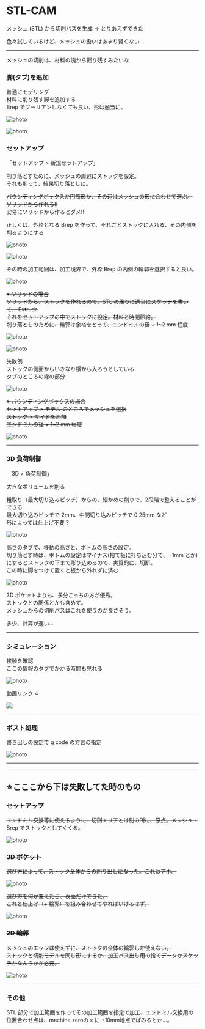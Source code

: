 # STL-CAM  

メッシュ (STL) から切削パスを生成 → とりあえずできた  

色々試しているけど、メッシュの扱いはあまり賢くない...  



---  

メッシュの切削は、材料の塊から掘り残すみたいな  


### 脚(タブ)を追加  

普通にモデリング  
材料に削り残す脚を追加する  
Brep でブーリアンしなくても良い、形は適当に。  

![photo](photo/STL-add-Model-01.png)  

![photo](photo/STL-add-Model-02.png)  


### セットアップ  

「セットアップ > 新規セットアップ」  




削り落とすために、メッシュの周辺にストックを設定。  
それも削って、結果切り落としに。  

~~バウンディングボックスか円筒形か、その辺はメッシュの形に合わせて選ぶ。~~  
~~ソリッドから作れる!!~~  
安易にソリッドから作るとダメ!!  


正しくは、外枠となる Brep を作って、それごとストックに入れる、その内側を削るようにする  

![photo](photo/AdaptiveClearing-OK-01.png)  

![photo](photo/AdaptiveClearing-OK-02.png)  

その時の加工範囲は、加工境界で、外枠 Brep の内側の輪郭を選択すると良い。  

![photo](photo/AdaptiveClearing-OK-03.png)  



~~※ ソリッドの場合  
ソリッドから、ストックを作れるので、STL の周りに適当にスケッチを書いて、 Extrude  
それをセットアップの中でストックに設定。材料と時間節約。  
削り落としのために、輪郭は余裕をとって、エンドミルの径 + 1~2 mm 程度~~  

![photo](photo/STL-Stock-Solid-01.png)  

![photo](photo/STL-Stock-Solid-02.png)  

失敗例  
ストックの側面からいきなり横から入ろうとしている  
タブのところの緑の部分  

![photo](photo/AdaptiveClearing-NG-01.png)  



~~※ バウンディングボックスの場合  
セットアップ > モデル のところでメッシュを選択  
ストック > サイドを追加  
エンドミルの径 + 1~2 mm 程度~~  

![photo](photo/STL-Stock-02.png)  


---  


### 3D 負荷制御  

「3D > 負荷制御」  

大きなボリュームを削る  


粗取り（最大切り込みピッチ）からの、細かめの削りで、2段階で整えることができる  
最大切り込みピッチで 2mm、中間切り込みピッチで 0.25mm など  
形によっては仕上げ不要？  

![photo](photo/AdaptiveClearing-01.png)


高さのタブで、移動の高さと、ボトムの高さの設定。  
切り落とす時は、ボトムの設定はマイナス(捨て板に打ち込む分で、 -1mm とか)にするとストックの下まで彫り込めるので、実質的に、切断。  
この時に脚をつけて置くと板から外れずに済む  

![photo](photo/AdaptiveClearing-Bottom.png)  



3D ポケットよりも、多分こっちの方が優秀。  
ストックとの関係とかも含めて。  
メッシュからの切削パスはこれを使うのが良さそう。  

多少、計算が遅い...  


---  


### シミュレーション

接触を確認  
ここの情報のタブでかかる時間も見れる   

![photo](photo/STL-Sim-01.png)  

動画リンク ↓  

[![](http://img.youtube.com/vi/dgeH3hgkJ3Q/0.jpg)](http://www.youtube.com/watch?v=dgeH3hgkJ3Q)  


---  


### ポスト処理  

書き出しの設定で g code の方言の指定  

![photo](photo/PostProcess-Export.png)  


---  

---  


## ※こここから下は失敗してた時のもの  



### ~~セットアップ~~  
~~エンドミル交換等に使えるように、切削エリアとは別の所に、原点。メッシュ + Brep でストックとしてくくる。~~  

![photo](photo/STL-Stock-01.jpg)  


### ~~3D ポケット~~  

~~選び方によって、ストック全体からの削り出しになった。これはアホ。~~  

![photo](photo/STL-3D-Pocket-02.jpg)  

~~選び方を何か変えたら、表面だけできた。  
これと仕上げ（+ 輪郭）を組み合わせてやればいけるはず。~~  

![photo](photo/STL-3D-Pocket-01.jpg)  



### ~~2D 輪郭~~  

~~メッシュのエッジは使えずに、ストックの全体の輪郭しか使えない。  
ストックと切削モデルを同じ形にするか、加工パス出し用の捨てデータかスケッチかなんらかが必要。~~  

![photo](photo/STL-2D-Contour-01.jpg)  


---  

### その他  

STL 部分で加工範囲を作ってその加工範囲を指定で加工、エンドミル交換用の位置合わせ点は、machine zeroの x に +10mm地点でばみるとか...。  



